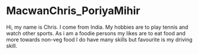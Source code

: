 # MacwanChris_PoriyaMihir
 Hi, my name is Chris.
 I come from India.
 My hobbies are to play tennis and watch other sports.
 As i am a foodie persons my likes are to eat food and more towards non-veg food 
 I do have many skills  but favourite is my driving skill.
